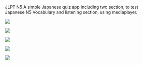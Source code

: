 JLPT N5 
A simple Japanese quiz app including two section,
to test Japanese N5 Vocabulary and listening section, using mediaplayer.


![](/screenshots/a.jpg)


![](/screenshots/b.jpg)


![](/screenshots/c.jpg)


![](/screenshots/d.jpg)


![](/screenshots/e.jpg)
